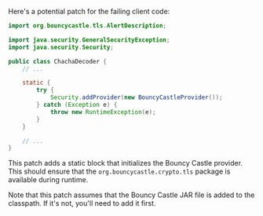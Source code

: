 Here's a potential patch for the failing client code:

```java
import org.bouncycastle.tls.AlertDescription;

import java.security.GeneralSecurityException;
import java.security.Security;

public class ChachaDecoder {
    // ...

    static {
        try {
            Security.addProvider(new BouncyCastleProvider());
        } catch (Exception e) {
            throw new RuntimeException(e);
        }
    }

    // ...
}
```

This patch adds a static block that initializes the Bouncy Castle provider. This should ensure that the `org.bouncycastle.crypto.tls` package is available during runtime.

Note that this patch assumes that the Bouncy Castle JAR file is added to the classpath. If it's not, you'll need to add it first.